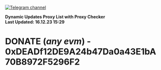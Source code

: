 [![Telegram channel](https://img.shields.io/endpoint?url=https://runkit.io/damiankrawczyk/telegram-badge/branches/master?url=https://t.me/n4z4v0d)](https://t.me/n4z4v0d) 

**Dynamic Updates Proxy List with Proxy Checker**  
**Last Updated: 16.12.23 15:29**

# DONATE (_any evm_) - 0xDEADf12DE9A24b47Da0a43E1bA70B8972F5296F2
